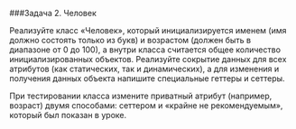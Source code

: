 ###Задача 2. Человек

Реализуйте класс «Человек», который инициализируется именем (имя должно состоять только из букв) и возрастом (должен быть в диапазоне от 0 до 100), а внутри класса считается общее количество инициализированных объектов. Реализуйте сокрытие данных для всех атрибутов (как статических, так и динамических), а для изменения и получения данных объекта напишите специальные геттеры и сеттеры. 

При тестировании класса измените приватный атрибут (например, возраст) двумя способами: сеттером и «крайне не рекомендуемым», который был показан в уроке.
